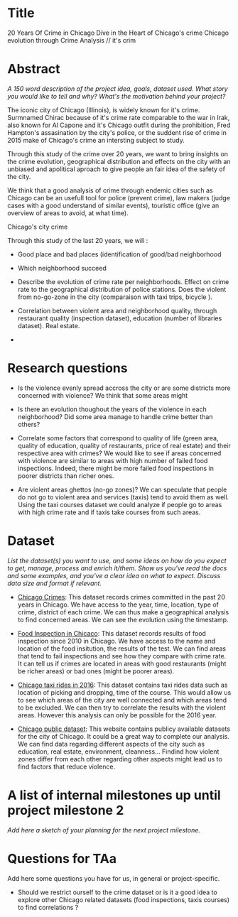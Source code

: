 # Title

20 Years Of Crime in Chicago
Dive in the Heart of Chicago's crime
Chicago evolution through Crime Analysis // it's crim


# Abstract

_A 150 word description of the project idea, goals, dataset used. What story you would like to tell and why? What's the motivation behind your project?_

The iconic city of Chicago (Illinois), is widely known for it's crime. Surmnamed Chirac because of it's crime rate comparable to the war in Irak, also known for Al Capone and it's Chicago outfit during the prohibition, Fred Hampton's assasination by the city's police, or the suddent rise of crime in 2015 make of Chicago's crime an intersting subject to study.

Through this study of the crime over 20 years, we want to bring insights on the crime evolution, geographical distribution and effects on the city with an unbiased and apolitical aproach to give people an fair idea of the safety of the city. 

We think that a good analysis of crime through endemic cities such as Chicago can be an usefull tool for police (prevent crime), law makers (judge cases with a good understand of similar events), touristic office (give an overview of areas to avoid, at what time). 

Chicago's city crime 



Through this study of the last 20 years, we will :


- Good place and bad places (identification of good/bad neighborhood

- Which neighborhood succeed

- Describe the evolution of crime rate per neighborhoods. Effect on crime rate to the geographical distribution of police stations. Does the violent from no-go-zone in the city (comparaison with taxi trips, bicycle ). 


- Correlation between violent area and neighborhood quality, through restaurant quality (inspection dataset), education (number of libraries dataset). Real estate. 

- 

# Research questions

- Is the violence evenly spread accross the city or are some districts more concerned with violence? We think that some areas might 

- Is there an evolution thoughout the years of the violence in each neighborhood? Did some area manage to handle crime better than others?

- Correlate some factors that correspond to quality of life (green area, quality of education, quality of restaurants, price of real estate) and their respective area with crimes? We would like to see if areas concerned with violence are similar to areas with high number of failed food inspections. Indeed, there might be more failed food inspections in poorer districts than richer ones.

- Are violent areas ghettos (no-go zones)? We can speculate that people do not go to violent area and services (taxis) tend to avoid them as well. Using the taxi courses dataset we could analyze if people go to areas with high crime rate and if taxis take courses from such areas.

# Dataset
_List the dataset(s) you want to use, and some ideas on how do you expect to get, manage, process and enrich it/them. Show us you've read the docs and some examples, and you've a clear idea on what to expect. Discuss data size and format if relevant._

- [Chicago Crimes](https://www.kaggle.com/chicago/chicago-crime):
This dataset records crimes committed in the past 20 years in Chicago. We have access to the year, time, location, type of crime, district of each crime. We can thus make a geographical analysis to find concerned areas. We can see the evolution using the timestamp.

- [Food Inspection in Chicaco](https://www.kaggle.com/chicago/chicago-food-inspections):
This dataset records results of food inspection since 2010 in Chicago. We have access to the name and location of the food insitution, the results of the test. We can find areas that tend to fail inspections and see how they compare with crime rate.  It can tell us if crimes are located in areas with good restaurants (might be richer areas) or bad ones (might be poorer areas).

- [Chicago taxi rides in 2016](https://www.kaggle.com/chicago/chicago-taxi-rides-2016):
This dataset contains taxi rides data such as location of picking and dropping, time of the course. This would allow us to see which areas of the city are well connected and which areas tend to be excluded. We can then try to correlate the results with the violent areas. However this analysis can only be possible for the 2016 year.

- [Chicago public dataset](https://data.cityofchicago.org/):
This website contains publicy available datasets for the city of Chicago. It could be a great way to complete our analysis. We can find data regarding different aspects of the city such as education, real estate, environment, cleanness... Findind how violent zones differ from each other regarding other aspects might lead us to find factors that reduce violence.



# A list of internal milestones up until project milestone 2
_Add here a sketch of your planning for the next project milestone._

# Questions for TAa
Add here some questions you have for us, in general or project-specific.

- Should we restrict ourself to the crime dataset or is it a good idea to explore other Chicago related datasets (food inspections, taxis courses) to find correlations ?


